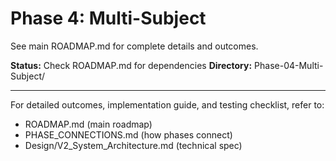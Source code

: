 # Phase 4: Multi-Subject

See main ROADMAP.md for complete details and outcomes.

**Status:** Check ROADMAP.md for dependencies
**Directory:** Phase-04-Multi-Subject/

---

For detailed outcomes, implementation guide, and testing checklist, refer to:
- ROADMAP.md (main roadmap)
- PHASE_CONNECTIONS.md (how phases connect)
- Design/V2_System_Architecture.md (technical spec)

